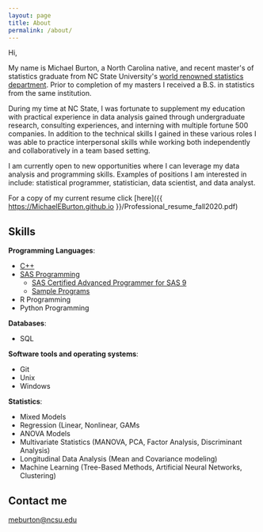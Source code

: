 ```yaml
---
layout: page
title: About
permalink: /about/
---
```


Hi, 

My name is Michael Burton, a North Carolina native, and recent master's of statistics graduate from NC State University's [world renowned statistics department](https://statistics.sciences.ncsu.edu/know-us/rankings-awards-stats/). Prior to completion of my masters I received a B.S. in statistics from the same institution.

During my time at NC State, I was fortunate to supplement my education with practical experience in data analysis gained through undergraduate research, consulting experiences, and interning with multiple fortune 500 companies. In addition to the technical skills I gained in these various roles I was able to practice interpersonal skills while working both independently and collaboratively in a team based setting. 

I am currently open to new opportunities where I can leverage my data analysis and programming skills. Examples of positions I am interested in include: statistical programmer, statistician, data scientist, and data analyst.

For a copy of my current resume click [here]({{ https://MichaelEBurton.github.io }}/Professional_resume_fall2020.pdf) 

## Skills
**Programming Languages**:    
+ [C++](https://github.com/MichaelEBurton/PPP_Cpp)
+ [SAS Programming](https://github.com/MichaelEBurton/SAS_Samples)
  - [SAS Certified Advanced Programmer for SAS 9](https://www.youracclaim.com/badges/047e8f37-ed81-4b2a-8be0-6968d4d42d4c/linked_in_profile)
  - [Sample Programs](https://github.com/MichaelEBurton/SAS_Samples) 
+ R Programming
+ Python Programming     

**Databases**:     
+ SQL     

**Software tools and operating systems**:     
+ Git
+ Unix
+ Windows     
      
**Statistics**:     

+ Mixed Models
+ Regression (Linear, Nonlinear, GAMs
+ ANOVA Models
+ Multivariate Statistics (MANOVA, PCA, Factor Analysis, Discriminant Analysis)
+ Longitudinal Data Analysis (Mean and Covariance modeling)
+ Machine Learning (Tree-Based Methods, Artificial Neural Networks, Clustering)     

## Contact me

[meburton@ncsu.edu](mailto:meburton@ncsu.edu)

